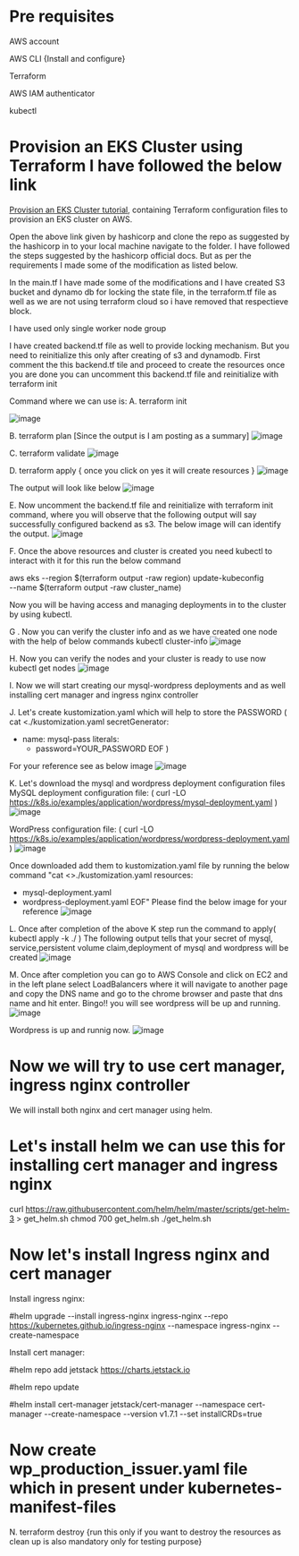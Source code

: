# Pre requisites
AWS account

AWS CLI {Install and configure}

Terraform

AWS IAM authenticator

kubectl

# Provision an EKS Cluster using Terraform I have followed the below link 

[Provision an EKS Cluster tutorial](https://developer.hashicorp.com/terraform/tutorials/kubernetes/eks), containing
Terraform configuration files to provision an EKS cluster on AWS.

Open the above link given by hashicorp and clone the repo as suggested by the hashicorp in to your local machine navigate to the folder. I have followed the steps suggested by the hashicorp official docs. But
as per the requirements I made some of the modification as listed below.

In the main.tf I have made some of the modifications and I have created S3 bucket and dynamo db for locking the state file, in the terraform.tf file as well 
as we are not using terraform cloud so i have removed that respectieve block.

I have used only single worker node group

I have created backend.tf file as well to provide locking mechanism. But you need to reinitialize this only after creating of s3 and dynamodb. First comment the this backend.tf tile
and proceed to create the resources once you are done you can uncomment this backend.tf file and reinitialize with terraform init

Command where we can use is:
A. terraform init

![image](https://github.com/anilsree6/terraform-with-eks/assets/149375170/29a4fc5b-1162-4a05-a09d-60c30afa37ae)


B. terraform plan [Since the output is I am posting as a summary]
![image](https://github.com/anilsree6/terraform-with-eks/assets/149375170/b2a2acc6-7026-45eb-ab3f-9ae92f10f436)



C. terraform validate
![image](https://github.com/anilsree6/terraform-with-eks/assets/149375170/05c43a2f-c107-43fe-afb2-0de0b97b0a01)


D. terraform apply { once you click on yes it will create resources }
![image](https://github.com/anilsree6/terraform-with-eks/assets/149375170/7bfde5c1-7cdc-459a-b86b-94842edc049a)

The output will look like below
![image](https://github.com/anilsree6/terraform-with-eks/assets/149375170/f77d3e59-1b28-4eca-b1cd-a030594e449a)

E. Now uncomment the backend.tf file and reinitialize with terraform init command, where you will observe that the following output will say
successfully configured backend as s3. The below image will can identify the output.
![image](https://github.com/anilsree6/terraform-with-eks/assets/149375170/96bd5d5f-6308-41ff-b718-347f0bb26f10)

F. Once the above resources and cluster is created you need kubectl to interact with it for this run the below command

aws eks --region $(terraform output -raw region) update-kubeconfig \
--name $(terraform output -raw cluster_name)

Now you will be having access and managing deployments in to the cluster by using kubectl. 

G . Now you can verify the cluster info and as we have created one node with the help of below commands
kubectl cluster-info
![image](https://github.com/anilsree6/terraform-with-eks/assets/149375170/479cde0f-b1a3-4374-ac85-7a7b468f2600)

H. Now you can verify the nodes and your cluster is ready to use now
kubectl get nodes
![image](https://github.com/anilsree6/terraform-with-eks/assets/149375170/3847e89e-6889-44bf-8dca-44f628fafeac)

I. Now we will start creating our mysql-wordpress deployments and as well installing cert manager and ingress nginx controller

J. Let's create kustomization.yaml which will help to store the PASSWORD
( cat <<EOF >./kustomization.yaml
secretGenerator:
- name: mysql-pass
  literals:
  - password=YOUR_PASSWORD
EOF )
 
For your reference see as below image
![image](https://github.com/anilsree6/terraform-with-eks/assets/149375170/e76524db-1b62-4000-a705-82a8cab89b80)

K. Let's download the mysql and wordpress deployment configuration files
MySQL deployment configuration file:
( curl -LO https://k8s.io/examples/application/wordpress/mysql-deployment.yaml )
![image](https://github.com/anilsree6/terraform-with-eks/assets/149375170/4fac66e5-145e-44f4-a55b-49159cb3fd28)

WordPress configuration file:
( curl -LO https://k8s.io/examples/application/wordpress/wordpress-deployment.yaml )
![image](https://github.com/anilsree6/terraform-with-eks/assets/149375170/5d7b492a-9425-4cb2-abbf-323f63facb78)

Once downloaded add them to kustomization.yaml file by running the below command
"cat <<EOF >>./kustomization.yaml
resources:
  - mysql-deployment.yaml
  - wordpress-deployment.yaml
EOF"
Please find the below image for your reference
![image](https://github.com/anilsree6/terraform-with-eks/assets/149375170/1e341992-c485-450f-b618-cde5f2ae8142)

L. Once after completion of the above K step run the command to apply( kubectl apply -k ./ )
The following output tells that your secret of mysql, service,persistent volume claim,deployment of mysql and wordpress will be created 
![image](https://github.com/anilsree6/terraform-with-eks/assets/149375170/2565d4d3-8aca-47a2-84ec-6ad39f495d3a)

M. Once after completion you can go to AWS Console and click on EC2 and in the left plane select LoadBalancers where it will navigate to another page and copy the
DNS name and go to the chrome browser and paste that dns name and hit enter. Bingo!! you will see wordpress will be up and running.
![image](https://github.com/anilsree6/terraform-with-eks/assets/149375170/37eb6d60-2bee-4db1-a451-860d5cc45088)

Wordpress is up and runnig now.
![image](https://github.com/anilsree6/terraform-with-eks/assets/149375170/a6ee6db5-9483-4560-a662-bfcdf1ae8afc)


# Now we will try to use cert manager, ingress nginx controller

We will install both nginx and cert manager using helm.

# Let's install helm we can use this for installing cert manager and ingress nginx

curl https://raw.githubusercontent.com/helm/helm/master/scripts/get-helm-3 > get_helm.sh
chmod 700 get_helm.sh
./get_helm.sh

# Now let's install Ingress nginx and cert manager

Install ingress nginx:

#helm upgrade --install ingress-nginx ingress-nginx --repo https://kubernetes.github.io/ingress-nginx --namespace ingress-nginx --create-namespace

Install cert manager:

#helm repo add jetstack https://charts.jetstack.io

#helm repo update

#helm install cert-manager jetstack/cert-manager --namespace cert-manager --create-namespace --version v1.7.1 --set installCRDs=true

# Now create wp_production_issuer.yaml file which in present under kubernetes-manifest-files



N. terraform destroy {run this only if you want to destroy the resources as clean up is also mandatory only for testing purpose}




